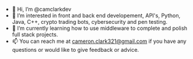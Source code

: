 - 👋 Hi, I’m @camclarkdev
- 👀 I’m interested in front and back end developement, API's, Python, Java, C++, crypto trading bots, cybersecurity and pen testing.
- 🌱 I’m currently learning how to use middleware to complete and polish full stack projects.
- 📫 You can reach me at cameron.clark321@gmail.com if you have any questions or would like to give feedback or advice.

<!---
camclarkdev/camclarkdev is a ✨ special ✨ repository because its `README.md` (this file) appears on your GitHub profile.
You can click the Preview link to take a look at your changes.
--->
